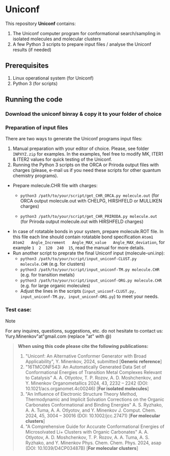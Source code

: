 # Uniconf
This repository **Uniconf** contains:
1) The Uniconf computer program for conformational search/sampling in isolated molecules and molecular clusters
2) A few Python 3 scripts to prepare input files / analyse the Uniconf results (if needed)

## Prerequisites
1) Linux operational system (for Uniconf)
2) Python 3 (for scripts)

## Running the code
### Download the uniconf binray & copy it to your folder of choice
### Preparation of input files
There are two ways to generate the Uniconf programs input files:
1. Manual preparation with your editor of choice. Please, see folder ```INPXYZ.zip``` for examples. In the examples, feel free to modify MK, ITER1 & ITER2 values for quick testing of the Uniconf.
2. Running the Python 3 scripts on the ORCA or Priroda output files with charges (please, e-mail us if you need these scripts for other quantum chemistry programs). 
  - Prepare molecule.CHR file with charges:
    - ```python3 /path/to/your/script/get_CHR_ORCA.py molecule.out``` (for ORCA output molecule.out with CHELPG, HIRSHFELD or MULLIKEN charges)
  
    - ```python3 /path/to/your/script/get_CHR_PRIRODA.py molecule.out``` (for Priroda output molecule.out with HIRSHFELD charges) 
  - In case of rotatable bonds in your system, prepare molecule.ROT file. In this file each line should contain rotatable bond specification ```Atom1   Atom2   Angle_Increment   Angle_MAX_value   Angle_MAX_deviation```, for example ```1  2  120  240  15```, read the manual for more details.   
  - Run another script to preprate the final Uniconf input (molecule-uni.inp):
    - ```python3 /path/to/your/script/input_uniconf-CLUST.py molecule.CHR``` (e.g. for clusters)
    - ```python3 /path/to/your/script/input_uniconf-TM.py molecule.CHR``` (e.g. for transition metals)
    - ```python3 /path/to/your/script/input_uniconf-ORG.py molecule.CHR``` (e.g. for large organic molecules)
    - Adjust the lines in the scripts (```input_uniconf-CLUST.py, input_uniconf-TM.py, input_uniconf-ORG.py```) to meet your needs.
### Test case: 
> [!NOTE]
> For any inquires, questions, suggestions, etc. do not hesitate to contact us: Yury.Minenkov"at"gmail.com (replace "at" with @)

> **When using this code please cite the following publications:**
> 1) "Uniconf: An Alternative Conformer Generator with Broad Applicability", Y. Minenkov, 2024, submitted [**Generic reference**]
> 2) "16TMCONF543: An Automatically Generated Data Set of Conformational Energies of Transition Metal Complexes Relevant to Catalysis" A. A. Otlyotov, T. P. Rozov, A. D. Moshchenkov, and Y. Minenkov Organometallics 2024, 43, 2232 – 2242 (DOI: 10.1021/acs.organomet.4c00246) [**For isolated molecules**]
> 3) "An Influence of Electronic Structure Theory Method, Thermodynamic and Implicit Solvation Corrections on the Organic Carbonates Conformational and Binding Energies" A. S. Ryzhako, A. A. Tuma, A. A. Otlyotov, and Y. Minenkov J. Comput. Chem. 2024, 45, 3004 – 30016 (DOI: 10.1002/jcc.27471) [**For molecular clusters**]
> 4) "A Comprehensive Guide for Accurate Conformational Energies of Microsolvated Li+ Clusters with Organic Carbonates" A. A. Otlyotov, A. D. Moshchenkov, T. P. Rozov, A. A. Tuma, A. S. Ryzhako, and Y. Minenkov Phys. Chem. Chem. Phys. 2024, asap (DOI: 10.1039/D4CP03487B) [**For molecular clusters**]
